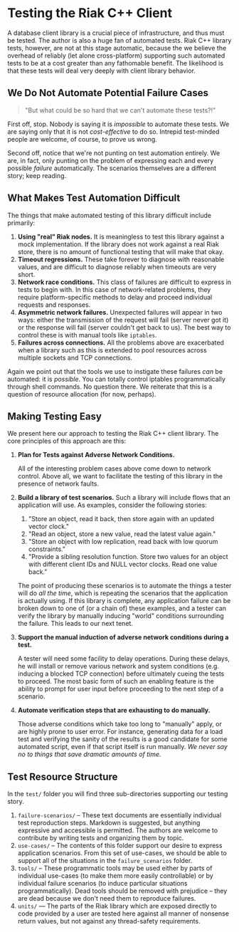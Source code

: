 Testing the Riak C++ Client
===========================

A database client library is a crucial piece of infrastructure, and thus must be tested. The author
is also a huge fan of automated tests. Riak C++ library tests, however, are not at this stage automatic,
because the we believe the overhead of reliably (let alone cross-platform) supporting such automated
tests to be at a cost greater than any fathomable benefit. The likelihood is that these tests will deal
very deeply with client library behavior.

We Do Not Automate Potential Failure Cases
------------------------------------------

> "But what could be so hard that we can't automate these tests?!"

First off, stop. Nobody is saying it is _impossible_ to automate these tests. We are saying only that it
is not _cost-effective_ to do so. Intrepid test-minded people are welcome, of course, to prove us wrong.

Second off, notice that we're not punting on test automation entirely. We are, in fact, only punting on the problem of expressing each and every possible _failure_ automatically. The scenarios themselves are a different story; keep reading.

What Makes Test Automation Difficult
------------------------------------

The things that make automated testing of this library difficult include primarily:

 1. **Using "real" Riak nodes.** It is meaningless to test this library against a mock implementation. If the library does not work against a real Riak store, there is no amount of functional testing that will make that okay.
 2. **Timeout regressions.** These take forever to diagnose with reasonable values, and are difficult to diagnose reliably when timeouts are very short.
 3. **Network race conditions.** This class of failures are difficult to express in tests to begin with. In this case of network-related problems, they require platform-specific methods to delay and proceed individual requests and responses.
 4. **Asymmetric network failures.** Unexpected failures will appear in two ways: either the transmission of the request will fail (server never got it) or the response will fail (server couldn't get back to us). The best way to control these is with manual tools like `iptables`.
 5. **Failures across connections.** All the problems above are exacerbated when a library such as this is extended to pool resources across multiple sockets and TCP connections.
 
Again we point out that the tools we use to instigate these failures _can_ be automated: it is _possible_. You can totally control iptables programmatically through shell commands. No question there. We reiterate that this is a question of resource allocation (for now, perhaps).

Making Testing Easy
-------------------

We present here our approach to testing the Riak C++ client library. The core principles of this approach are this:

 1. **Plan for Tests against Adverse Network Conditions.**
 
    All of the interesting problem cases above come down to network control. Above all, we want to facilitate the testing of this library in the presence of network faults.

 2. **Build a library of test scenarios.**
    Such a library will include flows that an application will use. As examples, consider the following stories:
    
    1. "Store an object, read it back, then store again with an updated vector clock."
    2. "Read an object, store a new value, read the latest value again."
    3. "Store an object with low replication, read back with low quorum constraints."
    4. "Provide a sibling resolution function. Store two values for an object with different client IDs and NULL vector clocks. Read one value back."
    
    The point of producing these scenarios is to automate the things a tester will do _all the time_, which is repeating the scenarios that the application is actually using. If this library is complete, any application failure can be broken down to one of (or a chain of) these examples, and a tester can verify the library by manually inducing "world" conditions surrounding the failure. This leads to our next tenet.
    
 3. **Support the manual induction of adverse network conditions during a test.**
    
    A tester will need some facility to delay operations. During these delays, he will install or remove various network and system conditions (e.g. inducing a blocked TCP connection) before ultimately cueing the tests to proceed. The most basic form of such an enabling feature is the ability to prompt for user input before proceeding to the next step of a scenario.
    
 4. **Automate verification steps that are exhausting to do manually.**
 
    Those adverse conditions which take too long to "manually" apply, or are highly prone to user error. For instance, generating data for a load test and verifying the sanity of the results is a good candidate for some automated script, even if that script itself is run manually. _We never say no to things that save dramatic amounts of time._

Test Resource Structure
-----------------------

In the `test/` folder you will find three sub-directories supporting our testing story.

 1. `failure-scenarios/` – These text documents are essentially individual test reproduction steps. Markdown is suggested, but anything expressive and accessible is permitted. The authors are welcome to contribute by writing tests and organizing them by topic.
 2. `use-cases/` – The contents of this folder support our desire to express application scenarios. From this set of use-cases, we should be able to support all of the situations in the `failure_scenarios` folder.
 3. `tools/` – These programmatic tools may be used either by parts of individual use-cases (to make them more easily controllable) or by individual failure scenarios (to induce particular situations programmatically). Dead tools should be removed with prejudice – they are dead because we don't need them to reproduce failures.
 4. `units/` — The parts of the Riak library which are exposed directly to code provided by a user are tested here against all manner of nonsense return values, but not against any thread-safety requirements.
